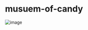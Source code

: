 # musuem-of-candy
![image](https://user-images.githubusercontent.com/115342968/204372167-cbb28f84-60aa-417e-8372-9ea8759f3d33.png)
